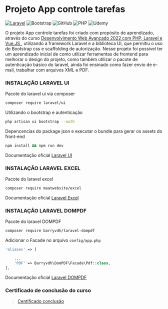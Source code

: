 # Projeto App controle tarefas
[![Laravel](https://img.shields.io/badge/laravel-%23FF2D20.svg?style=for-the-badge&logo=laravel&logoColor=white)](https://shields.io/)
![Bootstrap](https://img.shields.io/badge/bootstrap-%23563D7C.svg?style=for-the-badge&logo=bootstrap&logoColor=white)
![GitHub](https://img.shields.io/badge/github-%23121011.svg?style=for-the-badge&logo=github&logoColor=white)
![PHP](https://img.shields.io/badge/php-%23777BB4.svg?style=for-the-badge&logo=php&logoColor=white)
![Udemy](https://img.shields.io/badge/Udemy-A435F0?style=for-the-badge&logo=Udemy&logoColor=white)

O projeto App controle tarefas foi criado com propósito de aprendizado, através do curso [Desenvolvimento Web Avançado 2022 com PHP, Laravel e Vue.JS
](https://www.udemy.com/course/curso-completo-do-desenvolvedor-laravel/), utilizando a framework Laravel e a biblioteca UI, que permitiu o uso do Bootstrap css e scaffolding de autorização. Nesse projeto foi possivel ter um aprendizado inicial de como utilizar ferramentas de frontend para melhorar o design do projeto, como também utilizar o pacote de autenticação básico do laravel, ainda foi ensinado como fazer envio de e-mail, trabalhar com arquivos XML e PDF.

### INSTALAÇÃO LARAVEL UI
Pacote do laravel ui via composer
```bash
composer require laravel/ui
```
Utilizando o bootstrap e autenticação
```bash
php artisan ui bootstrap --auth
```
Depencencias do package json e executar o bundle para gerar os assets do front-end
```bash
npm install && npm run dev
```
Documentação oficial [Laravel UI](https://github.com/laravel/ui)

### INSTALAÇÃO LARAVEL EXCEL
Pacote do laravel excel
```bash
composer require maatwebsite/excel
```
Documentação oficial [Laravel Excel](https://docs.laravel-excel.com/3.1/getting-started/installation.html)

### INSTALAÇÃO LARAVEL DOMPDF
Pacote do laravel DOMPDF
```bash
composer require barryvdh/laravel-dompdf
```
Adicionar o Facade no arquivo `config/app.php`
```php
'aliases' => [

    ...
    'PDF' => Barryvdh\DomPDF\Facade\Pdf::class,
],
```
Documentação oficial [Laravel DOMPDF](https://github.com/barryvdh/laravel-dompdf)

### Certificado de conclusão do curso 
> [Centificado conclusão](https://www.udemy.com/certificate/UC-b63250ab-388b-4bb5-9894-7e4dd0710ed3/)
